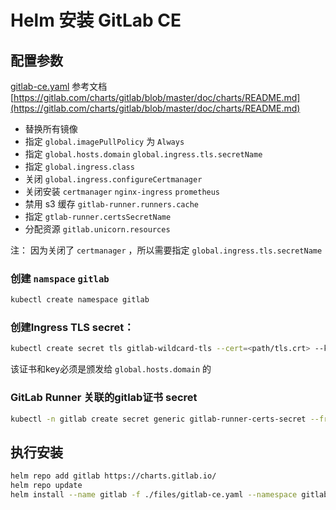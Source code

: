 # Helm 安装 GitLab CE

## 配置参数

[gitlab-ce.yaml](./files/gitlab-ce.yaml) 参考文档 [https://gitlab.com/charts/gitlab/blob/master/doc/charts/README.md](https://gitlab.com/charts/gitlab/blob/master/doc/charts/README.md)

- 替换所有镜像
- 指定 `global.imagePullPolicy` 为 `Always`
- 指定 `global.hosts.domain` `global.ingress.tls.secretName`
- 指定 `global.ingress.class` 
- 关闭 `global.ingress.configureCertmanager`
- 关闭安装 `certmanager` `nginx-ingress` `prometheus`  
- 禁用 s3 缓存  `gitlab-runner.runners.cache`
- 指定 `gtlab-runner.certsSecretName` 
- 分配资源 `gitlab.unicorn.resources`



注： 因为关闭了 `certmanager` ，所以需要指定 `global.ingress.tls.secretName` 

### 创建 `namspace` `gitlab`  

```sh
kubectl create namespace gitlab
```

### 创建Ingress TLS secret：

```sh
kubectl create secret tls gitlab-wildcard-tls --cert=<path/tls.crt> --key=<path/tls.key> -n gitlab
```

该证书和key必须是颁发给 `global.hosts.domain` 的

### GitLab Runner 关联的gitlab证书 secret

```sh
kubectl -n gitlab create secret generic gitlab-runner-certs-secret --from-file=gitlab.k8s.lo.crt=<path/tls.crt>  --from-file=registry.k8s.lo.crt=<path/tls.crt> --from-file=minio.k8s.lo.crt=<path/tls.crt>
```







## 执行安装

```sh
helm repo add gitlab https://charts.gitlab.io/
helm repo update
helm install --name gitlab -f ./files/gitlab-ce.yaml --namespace gitlab gitlab/gitlab 
```



